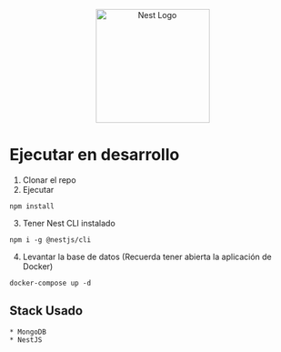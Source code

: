 <p align="center">
  <a href="http://nestjs.com/" target="blank"><img src="https://nestjs.com/img/logo-small.svg" width="200" alt="Nest Logo" /></a>
</p>

# Ejecutar en desarrollo

1. Clonar el repo
2. Ejecutar

```
npm install
```

3. Tener Nest CLI instalado

```
npm i -g @nestjs/cli
```

4.  Levantar la base de datos (Recuerda tener abierta la aplicación de Docker)

```
docker-compose up -d
```

## Stack Usado

```
* MongoDB
* NestJS
```
